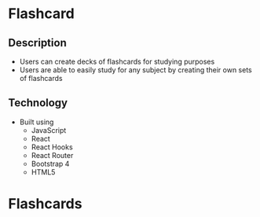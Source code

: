 # Flashcard

## Description
* Users can create decks of flashcards for studying purposes
* Users are able to easily study for any subject by creating their own sets of flashcards

## Technology
* Built using
  *  JavaScript 
  *  React 
  *  React Hooks 
  *  React Router 
  *  Bootstrap 4 
  *  HTML5
# Flashcards
